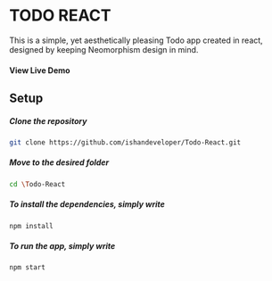 
# TODO REACT


This is a simple, yet aesthetically pleasing Todo app created in react, designed by keeping Neomorphism design in mind.

#### View Live Demo

## Setup

  ##### Clone the repository
```bash
git clone https://github.com/ishandeveloper/Todo-React.git
```
  ##### Move to the desired folder
```bash
cd \Todo-React
```
  ##### To install the dependencies, simply write
```bash
npm install
```

  ##### To run the app, simply write
```bash
npm start
```

